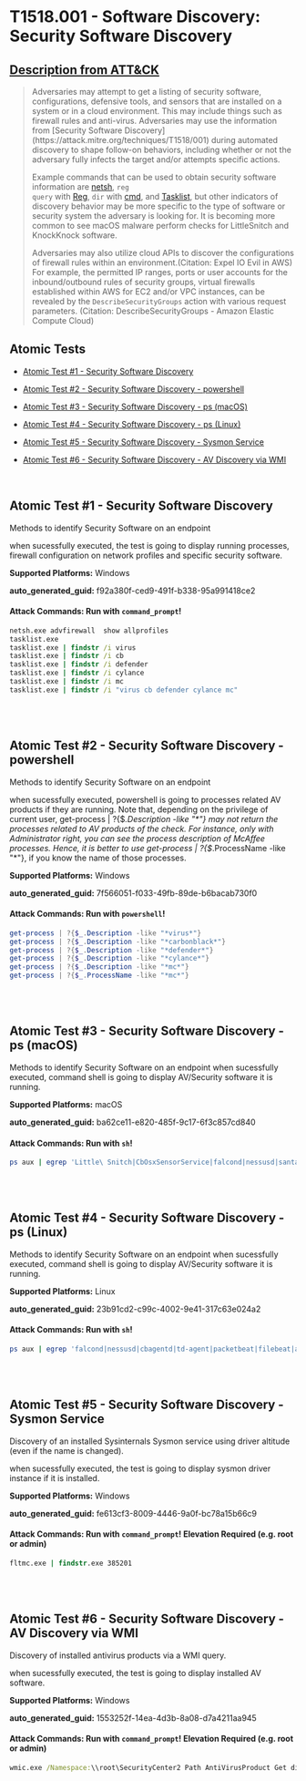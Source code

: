 # T1518.001 - Software Discovery: Security Software Discovery
## [Description from ATT&CK](https://attack.mitre.org/techniques/T1518/001)
<blockquote>Adversaries may attempt to get a listing of security software, configurations, defensive tools, and sensors that are installed on a system or in a cloud environment. This may include things such as firewall rules and anti-virus. Adversaries may use the information from [Security Software Discovery](https://attack.mitre.org/techniques/T1518/001) during automated discovery to shape follow-on behaviors, including whether or not the adversary fully infects the target and/or attempts specific actions.

Example commands that can be used to obtain security software information are [netsh](https://attack.mitre.org/software/S0108), <code>reg query</code> with [Reg](https://attack.mitre.org/software/S0075), <code>dir</code> with [cmd](https://attack.mitre.org/software/S0106), and [Tasklist](https://attack.mitre.org/software/S0057), but other indicators of discovery behavior may be more specific to the type of software or security system the adversary is looking for. It is becoming more common to see macOS malware perform checks for LittleSnitch and KnockKnock software.

Adversaries may also utilize cloud APIs to discover the configurations of firewall rules within an environment.(Citation: Expel IO Evil in AWS) For example, the permitted IP ranges, ports or user accounts for the inbound/outbound rules of security groups, virtual firewalls established within AWS for EC2 and/or VPC instances, can be revealed by the <code>DescribeSecurityGroups</code> action with various request parameters. (Citation: DescribeSecurityGroups - Amazon Elastic Compute Cloud)</blockquote>

## Atomic Tests

- [Atomic Test #1 - Security Software Discovery](#atomic-test-1---security-software-discovery)

- [Atomic Test #2 - Security Software Discovery - powershell](#atomic-test-2---security-software-discovery---powershell)

- [Atomic Test #3 - Security Software Discovery - ps (macOS)](#atomic-test-3---security-software-discovery---ps-macos)

- [Atomic Test #4 - Security Software Discovery - ps (Linux)](#atomic-test-4---security-software-discovery---ps-linux)

- [Atomic Test #5 - Security Software Discovery - Sysmon Service](#atomic-test-5---security-software-discovery---sysmon-service)

- [Atomic Test #6 - Security Software Discovery - AV Discovery via WMI](#atomic-test-6---security-software-discovery---av-discovery-via-wmi)


<br/>

## Atomic Test #1 - Security Software Discovery
Methods to identify Security Software on an endpoint

when sucessfully executed, the test is going to display running processes, firewall configuration on network profiles
and specific security software.

**Supported Platforms:** Windows


**auto_generated_guid:** f92a380f-ced9-491f-b338-95a991418ce2






#### Attack Commands: Run with `command_prompt`! 


```cmd
netsh.exe advfirewall  show allprofiles
tasklist.exe
tasklist.exe | findstr /i virus
tasklist.exe | findstr /i cb
tasklist.exe | findstr /i defender
tasklist.exe | findstr /i cylance
tasklist.exe | findstr /i mc
tasklist.exe | findstr /i "virus cb defender cylance mc"
```






<br/>
<br/>

## Atomic Test #2 - Security Software Discovery - powershell
Methods to identify Security Software on an endpoint

when sucessfully executed, powershell is going to processes related AV products if they are running.
Note that, depending on the privilege of current user, get-process | ?{$_.Description -like "*"} may not return the processes related to AV products of the check.
For instance, only with Administrator right, you can see the process description of McAffee processes. Hence, it is better to use get-process | ?{$_.ProcessName -like "*"},
if you know the name of those processes.

**Supported Platforms:** Windows


**auto_generated_guid:** 7f566051-f033-49fb-89de-b6bacab730f0






#### Attack Commands: Run with `powershell`! 


```powershell
get-process | ?{$_.Description -like "*virus*"}
get-process | ?{$_.Description -like "*carbonblack*"}
get-process | ?{$_.Description -like "*defender*"}
get-process | ?{$_.Description -like "*cylance*"}
get-process | ?{$_.Description -like "*mc*"}
get-process | ?{$_.ProcessName -like "*mc*"}
```






<br/>
<br/>

## Atomic Test #3 - Security Software Discovery - ps (macOS)
Methods to identify Security Software on an endpoint
when sucessfully executed, command shell  is going to display AV/Security software it is running.

**Supported Platforms:** macOS


**auto_generated_guid:** ba62ce11-e820-485f-9c17-6f3c857cd840






#### Attack Commands: Run with `sh`! 


```sh
ps aux | egrep 'Little\ Snitch|CbOsxSensorService|falcond|nessusd|santad|CbDefense|td-agent|packetbeat|filebeat|auditbeat|osqueryd|BlockBlock|LuLu'
```






<br/>
<br/>

## Atomic Test #4 - Security Software Discovery - ps (Linux)
Methods to identify Security Software on an endpoint
when sucessfully executed, command shell  is going to display AV/Security software it is running.

**Supported Platforms:** Linux


**auto_generated_guid:** 23b91cd2-c99c-4002-9e41-317c63e024a2






#### Attack Commands: Run with `sh`! 


```sh
ps aux | egrep 'falcond|nessusd|cbagentd|td-agent|packetbeat|filebeat|auditbeat|osqueryd'
```






<br/>
<br/>

## Atomic Test #5 - Security Software Discovery - Sysmon Service
Discovery of an installed Sysinternals Sysmon service using driver altitude (even if the name is changed).

when sucessfully executed, the test is going to display sysmon driver instance if it is installed.

**Supported Platforms:** Windows


**auto_generated_guid:** fe613cf3-8009-4446-9a0f-bc78a15b66c9






#### Attack Commands: Run with `command_prompt`!  Elevation Required (e.g. root or admin) 


```cmd
fltmc.exe | findstr.exe 385201
```






<br/>
<br/>

## Atomic Test #6 - Security Software Discovery - AV Discovery via WMI
Discovery of installed antivirus products via a WMI query.

when sucessfully executed, the test is going to display installed AV software.

**Supported Platforms:** Windows


**auto_generated_guid:** 1553252f-14ea-4d3b-8a08-d7a4211aa945






#### Attack Commands: Run with `command_prompt`!  Elevation Required (e.g. root or admin) 


```cmd
wmic.exe /Namespace:\\root\SecurityCenter2 Path AntiVirusProduct Get displayName /Format:List
```






<br/>
